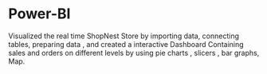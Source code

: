 # Power-BI
Visualized the real time ShopNest Store by importing data, connecting tables, preparing data , and created a interactive Dashboard Containing sales and orders on different levels by using pie charts , slicers , bar graphs, Map.
